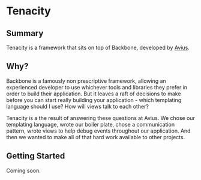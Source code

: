 # Tenacity
## Summary
Tenacity is a framework that sits on top of Backbone, developed by [Avius](http://www.avius.com).

## Why?
Backbone is a famously non prescriptive framework, allowing an experienced developer to use whichever tools and libraries they prefer in order to build their application.  But it leaves a raft of decisions to make before you can start really building your application - which templating language should I use?  How will views talk to each other?

Tenacity is a the result of answering these questions at Avius.  We chose our templating language, wrote our boiler plate, chose a communication pattern, wrote views to help debug events throughout our application.  And then we wanted to make all of that hard work available to other projects.

## Getting Started
Coming soon.